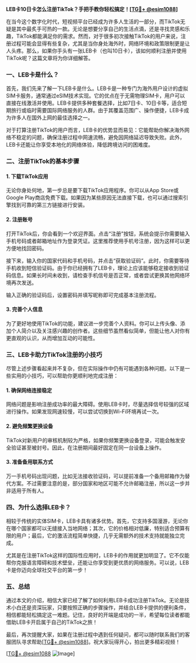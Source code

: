 **LEB卡10日卡怎么注册TikTok？手把手教你轻松搞定！[[TG💪+ @esim1088](https://t.me/s/esim1088)]**

在当今这个数字化时代，短视频平台已经成为许多人生活的一部分，而TikTok无疑是其中最炙手可热的一款。无论是想要分享自己的生活点滴，还是寻找灵感和乐趣，TikTok都能满足你的需求。然而，对于很多初次接触TikTok的用户来说，注册过程可能会显得有些复杂，尤其是当你身处海外时，网络环境和政策限制更是让人头疼。那么，如果你手头有一张LEB卡（也叫10日卡），该如何顺利注册并使用TikTok呢？这篇文章将为你详细解答。

### 一、LEB卡是什么？

首先，我们先来了解一下LEB卡是什么。LEB卡是一种专门为海外用户设计的虚拟SIM卡服务，通常通过eSIM技术实现。它的优点在于无需物理SIM卡，用户可以直接在线激活并使用。LEB卡提供多种套餐选择，比如7日卡、10日卡等，适合短期旅行或临时需要国际网络服务的人群。由于其覆盖范围广、操作便捷，LEB卡成为许多人在国外上网的最佳选择之一。

对于打算注册TikTok的用户而言，LEB卡的优势显而易见：它能帮助你解决海外网络不稳定的问题，确保注册过程中网速流畅，避免因网络延迟导致失败。此外，LEB卡还能让你享受本地化的网络体验，降低跨境访问的困难度。

### 二、注册TikTok的基本步骤

#### 1. 下载TikTok应用

无论你身处何地，第一步总是要下载TikTok应用程序。你可以从App Store或Google Play商店免费下载。如果因为某些原因无法直接下载，也可以通过搜索引擎找到可靠的第三方链接进行安装。

#### 2. 注册账号

打开TikTok后，你会看到一个欢迎界面。点击“注册”按钮，系统会提示你需要输入手机号码或者邮箱地址作为登录凭证。这里推荐使用手机号注册，因为这样可以更方便地找回密码。

接下来，输入你的国家代码和手机号码，并点击“获取验证码”。此时，你需要等待手机收到短信验证码。由于你已经拥有了LEB卡，理论上应该能够稳定接收到验证码信息。如果长时间未收到，请检查手机信号是否正常，或者尝试更换其他网络环境再次发送。

输入正确的验证码后，设置密码并填写昵称即可完成基本注册流程。

#### 3. 完善个人信息

为了更好地使用TikTok的功能，建议进一步完善个人资料。你可以上传头像、添加个人简介以及关注感兴趣的创作者。这些细节虽然看似简单，但能让他人对你有更直观的认识，从而增加互动的可能性。

### 三、LEB卡助力TikTok注册的小技巧

尽管上述步骤看起来并不复杂，但在实际操作中仍有可能遇到各种问题。以下是一些实用的小技巧，可以帮助你更顺利地完成注册：

#### 1. 确保网络连接稳定

网络问题是影响注册成功率的最大障碍。使用LEB卡时，尽量选择信号较强的区域进行操作。如果发现网速较慢，可以尝试切换到Wi-Fi环境再试一次。

#### 2. 避免频繁更换设备

TikTok对新用户的审核机制较为严格，如果你频繁更换设备登录，可能会触发安全验证甚至被封号。因此，在注册期间最好固定在同一台设备上操作。

#### 3. 准备备用联系方式

万一手机号码出现问题，比如无法接收验证码，可以提前准备一个备用邮箱作为替代方案。不过需要注意的是，部分国家和地区可能不允许邮箱注册，所以这一步并非适用于所有人。

### 四、为什么选择LEB卡？

相较于传统的实体SIM卡，LEB卡具有诸多优势。首先，它支持多国漫游，无论你在哪个国家都可以无缝接入当地网络；其次，它的价格相对低廉，特别适合预算有限的用户；最后，它的激活流程简单快捷，几乎无需额外的技术支持就能独立完成。

尤其是在注册TikTok这样的国际性应用时，LEB卡的作用就更加明显了。它不仅能帮你克服语言障碍和技术壁垒，还能让你享受到更优质的网络服务。可以说，LEB卡是你迈向全球社交平台的第一步！

### 五、总结

通过本文的介绍，相信大家已经了解了如何利用LEB卡成功注册TikTok。无论是技术小白还是资深玩家，只要按照正确的步骤操作，并结合LEB卡提供的便利条件，相信都能轻松搞定这一难题。记住，良好的开端是成功的一半，希望每位读者都能借助LEB卡开启属于自己的TikTok之旅！

最后，再次提醒大家，如果在注册过程中遇到任何疑问，都可以随时联系我们的客服团队寻求帮助[[TG💪+ @esim1088](https://t.me/s/esim1088)]。祝大家玩得开心，拍出更多精彩视频！

[[TG💪+ @esim1088](https://t.me/s/esim1088) ![Image](https://i.postimg.cc/4NQfJmqS/Snipaste-2025-05-13-00-14-12.png)]